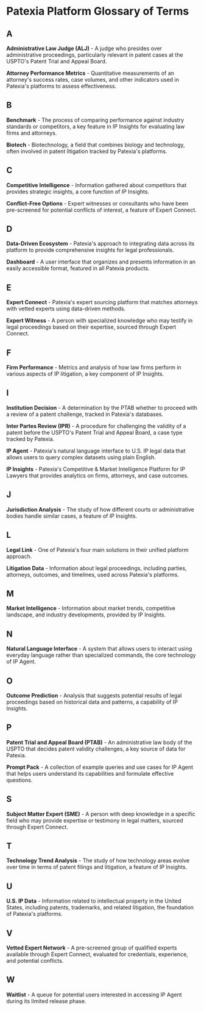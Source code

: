 # Patexia Platform Glossary of Terms

## A

**Administrative Law Judge (ALJ)** - A judge who presides over administrative proceedings, particularly relevant in patent cases at the USPTO's Patent Trial and Appeal Board.

**Attorney Performance Metrics** - Quantitative measurements of an attorney's success rates, case volumes, and other indicators used in Patexia's platforms to assess effectiveness.

## B

**Benchmark** - The process of comparing performance against industry standards or competitors, a key feature in IP Insights for evaluating law firms and attorneys.

**Biotech** - Biotechnology, a field that combines biology and technology, often involved in patent litigation tracked by Patexia's platforms.

## C

**Competitive Intelligence** - Information gathered about competitors that provides strategic insights, a core function of IP Insights.

**Conflict-Free Options** - Expert witnesses or consultants who have been pre-screened for potential conflicts of interest, a feature of Expert Connect.

## D

**Data-Driven Ecosystem** - Patexia's approach to integrating data across its platform to provide comprehensive insights for legal professionals.

**Dashboard** - A user interface that organizes and presents information in an easily accessible format, featured in all Patexia products.

## E

**Expert Connect** - Patexia's expert sourcing platform that matches attorneys with vetted experts using data-driven methods.

**Expert Witness** - A person with specialized knowledge who may testify in legal proceedings based on their expertise, sourced through Expert Connect.

## F

**Firm Performance** - Metrics and analysis of how law firms perform in various aspects of IP litigation, a key component of IP Insights.

## I

**Institution Decision** - A determination by the PTAB whether to proceed with a review of a patent challenge, tracked in Patexia's databases.

**Inter Partes Review (IPR)** - A procedure for challenging the validity of a patent before the USPTO's Patent Trial and Appeal Board, a case type tracked by Patexia.

**IP Agent** - Patexia's natural language interface to U.S. IP legal data that allows users to query complex datasets using plain English.

**IP Insights** - Patexia's Competitive & Market Intelligence Platform for IP Lawyers that provides analytics on firms, attorneys, and case outcomes.

## J

**Jurisdiction Analysis** - The study of how different courts or administrative bodies handle similar cases, a feature of IP Insights.

## L

**Legal Link** - One of Patexia's four main solutions in their unified platform approach.

**Litigation Data** - Information about legal proceedings, including parties, attorneys, outcomes, and timelines, used across Patexia's platforms.

## M

**Market Intelligence** - Information about market trends, competitive landscape, and industry developments, provided by IP Insights.

## N

**Natural Language Interface** - A system that allows users to interact using everyday language rather than specialized commands, the core technology of IP Agent.

## O

**Outcome Prediction** - Analysis that suggests potential results of legal proceedings based on historical data and patterns, a capability of IP Insights.

## P

**Patent Trial and Appeal Board (PTAB)** - An administrative law body of the USPTO that decides patent validity challenges, a key source of data for Patexia.

**Prompt Pack** - A collection of example queries and use cases for IP Agent that helps users understand its capabilities and formulate effective questions.

## S

**Subject Matter Expert (SME)** - A person with deep knowledge in a specific field who may provide expertise or testimony in legal matters, sourced through Expert Connect.

## T

**Technology Trend Analysis** - The study of how technology areas evolve over time in terms of patent filings and litigation, a feature of IP Insights.

## U

**U.S. IP Data** - Information related to intellectual property in the United States, including patents, trademarks, and related litigation, the foundation of Patexia's platforms.

## V

**Vetted Expert Network** - A pre-screened group of qualified experts available through Expert Connect, evaluated for credentials, experience, and potential conflicts.

## W

**Waitlist** - A queue for potential users interested in accessing IP Agent during its limited release phase.
